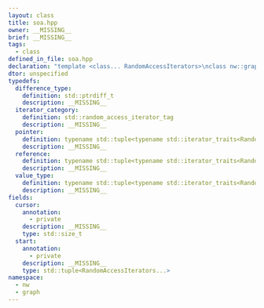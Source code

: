 ```yaml
---
layout: class
title: soa.hpp
owner: __MISSING__
brief: __MISSING__
tags:
  - class
defined_in_file: soa.hpp
declaration: "template <class... RandomAccessIterators>\nclass nw::graph::struct_of_arrays::It;"
dtor: unspecified
typedefs:
  difference_type:
    definition: std::ptrdiff_t
    description: __MISSING__
  iterator_category:
    definition: std::random_access_iterator_tag
    description: __MISSING__
  pointer:
    definition: typename std::tuple<typename std::iterator_traits<RandomAccessIterators>::pointer...>
    description: __MISSING__
  reference:
    definition: typename std::tuple<typename std::iterator_traits<RandomAccessIterators>::reference...>
    description: __MISSING__
  value_type:
    definition: typename std::tuple<typename std::iterator_traits<RandomAccessIterators>::value_type...>
    description: __MISSING__
fields:
  cursor:
    annotation:
      - private
    description: __MISSING__
    type: std::size_t
  start:
    annotation:
      - private
    description: __MISSING__
    type: std::tuple<RandomAccessIterators...>
namespace:
  - nw
  - graph
---
```

